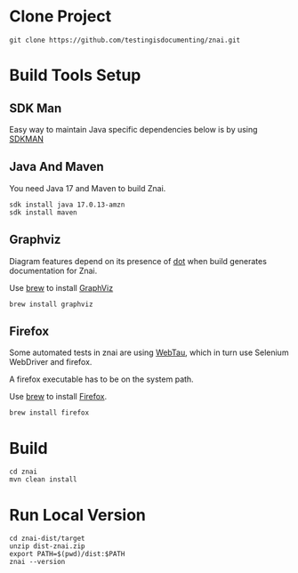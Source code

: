 # Clone Project

```cli
git clone https://github.com/testingisdocumenting/znai.git
```

# Build Tools Setup

## SDK Man

Easy way to maintain Java specific dependencies below is by using [SDKMAN](https://sdkman.io)

## Java And Maven 

You need Java 17 and Maven to build Znai.

```cli 
sdk install java 17.0.13-amzn 
sdk install maven
```

## Graphviz

Diagram features depend on its presence of [dot](http://www.graphviz.org/) when build generates documentation for Znai.

Use [brew](https://brew.sh) to install [GraphViz](http://www.graphviz.org/)

```cli
brew install graphviz
```

## Firefox

Some automated tests in znai are using [WebTau](https://testingisdocumenting.org/webtau/getting-started/what-is-this),
which in turn use Selenium WebDriver and firefox.

A firefox executable has to be on the system path.

Use [brew](https://brew.sh) to install [Firefox](https://www.mozilla.org/en-US/firefox/).

```cli
brew install firefox
```


# Build

```cli
cd znai
mvn clean install
```

# Run Local Version

```cli
cd znai-dist/target
unzip dist-znai.zip 
export PATH=$(pwd)/dist:$PATH
znai --version
```

